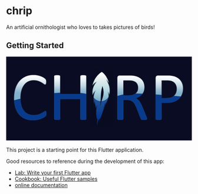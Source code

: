 # chrip

An artificial ornithologist who loves to takes pictures of birds!

## Getting Started

![Screenshot](\assets\images\ChripLogo.png)

This project is a starting point for this Flutter application.

Good resources to reference during the development of this app:

- [Lab: Write your first Flutter app](https://docs.flutter.dev/get-started/codelab)
- [Cookbook: Useful Flutter samples](https://docs.flutter.dev/cookbook)
- [online documentation](https://docs.flutter.dev/)

